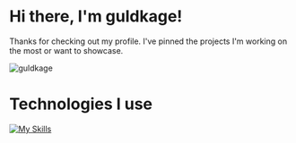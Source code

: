 # Hi there, I'm guldkage!
Thanks for checking out my profile. I've pinned the projects I'm working on the most or want to showcase.

<img src="https://komarev.com/ghpvc/?username=guldkage&label=Profile%20views&color=0e75b6&style=flat" alt="guldkage" />

# Technologies I use
[![My Skills](https://skillicons.dev/icons?i=js,html,css,linux,nginx,docker,php,bash,cloudflare)](https://skillicons.dev)
